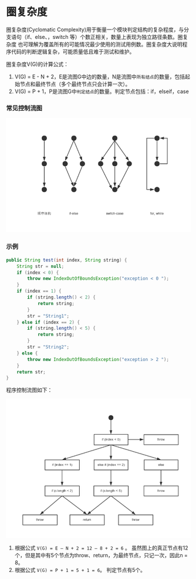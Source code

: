 圈复杂度
===

圈复杂度(Cyclomatic Complexity)用于衡量一个模块判定结构的复杂程度，与分支语句（if、else、，switch 等）个数正相关，数量上表现为独立路径条数。圈复杂度
也可理解为覆盖所有的可能情况最少使用的测试用例数。圈复杂度大说明程序代码的判断逻辑复杂，可能质量低且难于测试和维护。

圈复杂度V(G)的计算公式：

1. V(G) = E - N + 2，E是流图G中边的数量，N是流图中`所有结点`的数量，包括起始节点和最终节点（多个最终节点只会计算一次）。
2. V(G) = P + 1，P是流图G中`判定结点`的数量。判定节点包括：if，elseif，case


### 常见控制流图

![Alt text](img/1.4.1.png)


### 示例

```java
public String test(int index, String string) {
    String str = null;
    if (index < 0) {
        throw new IndexOutOfBoundsException("exception < 0 ");
    }
    if (index == 1) {
        if (string.length() < 2) {
            return string;
        }
        str = "String1";
    } else if (index == 2) {
        if (string.length() < 5) {
            return string;
        }
        str = "String2";
    } else {
        throw new IndexOutOfBoundsException("exception > 2 ");
    }
    return str;
}
```

程序控制流图如下：


![Alt text](img/1.4.2.png)


1. 根据公式 `V(G) = E – N + 2 = 12 – 8 + 2 = 6` 。
虽然图上的真正节点有12个，但是其中有5个节点为throw、return，为最终节点，只记一次，因此n = 8。
2. 根据公式 `V(G) = P + 1 = 5 + 1 = 6`。
判定节点有5个。
